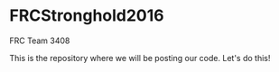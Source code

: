 # FRCStronghold2016
FRC Team 3408

This is the repository where we will be posting our code.  Let's do this!
